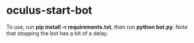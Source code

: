# oculus-start-bot

To use, run **pip install -r requirements.txt**, then run **python bot.py**. Note that stopping the bot has a bit of a delay.
